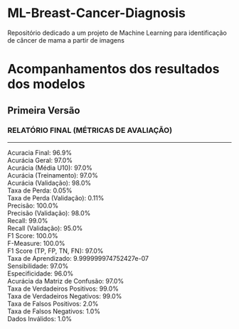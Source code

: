 # ML-Breast-Cancer-Diagnosis
Repositório dedicado a um projeto de Machine Learning para identificação de câncer de mama a partir de imagens

# Acompanhamentos dos resultados dos modelos

## Primeira Versão

### RELATÓRIO FINAL (MÉTRICAS DE AVALIAÇÃO)  
---------------------------------------  
Acuracia Final: 96.9%  
Acurácia Geral: 97.0%  
Acurácia (Média U10): 97.0%  
Acurácia (Treinamento): 97.0%  
Acurácia (Validação): 98.0%  
Taxa de Perda: 0.05%  
Taxa de Perda (Validação): 0.11%  
Precisão: 100.0%  
Precisão (Validação): 98.0%  
Recall: 99.0%  
Recall (Validação): 95.0%  
F1 Score: 100.0%  
F-Measure: 100.0%  
F1 Score (TP, FP, TN, FN): 97.0%  
Taxa de Aprendizado: 9.999999974752427e-07  
Sensibilidade: 97.0%  
Especificidade: 96.0%  
Acurácia da Matriz de Confusão: 97.0%  
Taxa de Verdadeiros Positivos: 99.0%  
Taxa de Verdadeiros Negativos: 99.0%  
Taxa de Falsos Positivos: 2.0%  
Taxa de Falsos Negativos: 1.0%  
Dados Inválidos: 1.0%  
